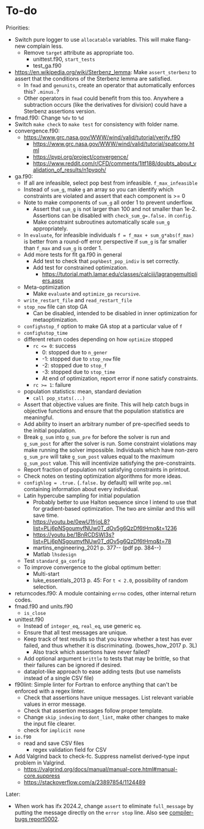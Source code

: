 # To-do

Priorities:

- Switch pure logger to use `allocatable` variables. This will make flang-new complain less.
    - Remove `target` attribute as appropriate too.
        - unittest.f90, `start_tests`
        - test_ga.f90
- <https://en.wikipedia.org/wiki/Sterbenz_lemma>: Make `assert_sterbenz` to assert that the conditions of the Sterbenz lemma are satisfied.
    - In `fmad` and `genunits`, create an operator that automatically enforces this? `.minus.`?
    - Other operators in `fmad` could benefit from this too. Anywhere a subtraction occurs (like the derivatives for division) could have a Sterbenz assertions version.
- fmad.f90: Change `%dv` to `%d`
- Switch `make check` to `make test` for consistency with folder name.
- convergence.f90:
    - <https://www.grc.nasa.gov/WWW/wind/valid/tutorial/verify.f90>
        - <https://www.grc.nasa.gov/WWW/wind/valid/tutorial/spatconv.html>
        - <https://pypi.org/project/convergence/>
        - <https://www.reddit.com/r/CFD/comments/1ltf188/doubts_about_validation_of_results/n1pyqoh/>
- ga.f90:
    - If all are infeasible, select pop best from infeasible. `f_max_infeasible`
    - Instead of `sum_g`, make `g` an array so you can identify which constraints are violated and assert that each component is >= 0
    - Note to make components of `sum_g` all order 1 to prevent underflow.
        - Assert that `sum_g` is not larger than 100 and not smaller than 1e-2. Assertions can be disabled with `check_sum_g=.false.` in `config`.
        - Make constraint subroutines automatically scale `sum_g` appropriately.
    - In `evaluate`, for infeasible individuals `f = f_max + sum_g*abs(f_max)` is better from a round-off error perspective if `sum_g` is far smaller than `f_max` and `sum_g` is order 1.
    - Add more tests for flt ga.f90 in general
        - Add test to check that `pop%best_pop_indiv` is set correctly.
        - Add test for constrained optimization.
            - <https://tutorial.math.lamar.edu/classes/calciii/lagrangemultipliers.aspx>
    - Meta-optimization
        - Make `evaluate` and `optimize_ga` `recursive`.
    - `write_restart_file` and `read_restart_file`
    - `stop_now` file can stop GA
        - Can be disabled, intended to be disabled in inner optimization for metaoptimization.
    - `config%stop_f` option to make GA stop at a particular value of `f`
    - `config%stop_time`
    - different return codes depending on how `optimize` stopped
        - `rc <= 0`: success
            - 0: stopped due to `n_gener`
            - -1: stopped due to `stop_now` file
            - -2: stopped due to `stop_f`
            - -3: stopped due to `stop_time`
            - At end of optimization, report error if none satisfy constraints.
        - `rc >= 1`: failure
    - population statistics: mean, standard deviation
        - `call pop_stats(...)`
    - Assert that objective values are finite. This will help catch bugs in objective functions and ensure that the population statistics are meaningful.
    - Add ability to insert an arbitrary number of pre-specified seeds to the initial population.
    - Break `g_sum` into `g_sum_pre` for before the solver is run and `g_sum_post` for after the solver is run. Some constraint violations may make running the solver impossible. Individuals which have non-zero `g_sum_pre` will take `g_sum_post` values equal to the maximum `g_sum_post` value. This will incentivize satisfying the pre-constraints.
    - Report fraction of population not satisfying constraints in printout.
    - Check notes on testing optimization algorithms for more ideas.
    - `config%log = .true.` (`.false.` by default) will write `pop.nml` containing information about every individual.
    - Latin hypercube sampling for initial population
        - Probably better to use Halton sequence since I intend to use that for gradient-based optimization. The two are similar and this will save time.
        - <https://youtu.be/0ewU1frjoL8?list=PLj6pNSgoumyfNUw0T_dOv5g6QzDf6tHmq&t=1236>
        - <https://youtu.be/1BnRCDSWI3s?list=PLj6pNSgoumyfNUw0T_dOv5g6QzDf6tHmq&t=78>
        - martins_engineering_2021 p. 377-- (pdf pp. 384--)
        - Matlab `lhsdesign`
    - Test `standard_ga_config`
    - To improve convergence to the global optimum better:
        - Multi-start
        - luke_essentials_2013 p. 45: For `t < 2.0`, possibility of random selection.
- returncodes.f90: A module containing `errno` codes, other internal return codes.
- fmad.f90 and units.f90
    - `is_close`
- unittest.f90
    - Instead of `integer_eq`, `real_eq`, use generic `eq`.
    - Ensure that all test messages are unique.
    - Keep track of test results so that you know whether a test has ever failed, and thus whether it is discriminating. (bowes_how_2017 p. 3L)
        - Also track which assertions have never failed?
    - Add optional argument `brittle` to tests that may be brittle, so that their failures can be ignored if desired.
    - dataplot-like approach to ease adding tests (but use namelists instead of a single CSV file)
- f90lint: Simple linter for Fortran to enforce anything that can't be enforced with a regex linter.
    - Check that assertions have unique messages. List relevant variable values in error message.
    - Check that assertion messages follow proper template.
    - Change `skip_indexing` to `dont_lint`, make other changes to make the input file clearer.
    - check for `implicit none`
- `io.f90`
    - read and save CSV files
        - regex validation field for CSV
- Add Valgrind back to check-fc. Suppress namelist derived-type input problem in Valgrind.
    - <https://valgrind.org/docs/manual/manual-core.html#manual-core.suppress>
    - <https://stackoverflow.com/a/23897854/1124489>

Later:

- When work has ifx 2024.2, change `assert` to eliminate `full_message` by putting the message directly on the `error stop` line. Also see [compiler-bugs report0002](https://github.com/btrettel/compiler-bugs/tree/main/report0002).
